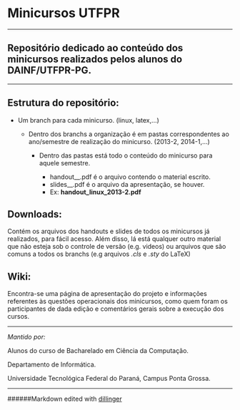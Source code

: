 # Minicursos UTFPR
---
Repositório dedicado ao conteúdo dos minicursos realizados pelos alunos do DAINF/UTFPR-PG.
---

---
## Estrutura do repositório:


 * Um branch para cada minicurso. (linux, latex,...)

    * Dentro dos branchs a organização é em pastas correspondentes ao ano/semestre de realização do minicurso. (2013-2, 2014-1,...)
    
        * Dentro das pastas está todo o conteúdo do minicurso para aquele semestre.
        
            * handout\_<minicurso>\_<semestre>.pdf é o arquivo contendo o material escrito.
            * slides\_<minicurso>\_<semestre>.pdf é o arquivo da apresentação, se houver.
            * Ex: **handout_linux_2013-2.pdf**

## Downloads:
Contém os arquivos dos handouts e slides de todos os minicursos já realizados, para fácil acesso. Além disso, lá está qualquer outro material que não esteja sob o controle de versão (e.g. videos) ou arquivos que são comuns a todos os branchs (e.g arquivos *.cls* e *.sty* do LaTeX)

## Wiki:
Encontra-se uma página de apresentação do projeto e informações referentes às questões operacionais dos minicursos, como quem foram os participantes de dada edição e comentários gerais sobre a execução dos cursos.

----
*Mantido por:*

Alunos do curso de
Bacharelado em Ciência da Computação.

Departamento de Informática.

Universidade Tecnológica Federal do Paraná,
Campus Ponta Grossa.

---

######Markdown edited with [dillinger](https://dillinger.io)